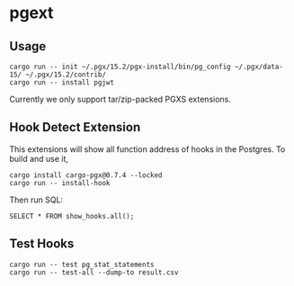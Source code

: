 # pgext

## Usage

```
cargo run -- init ~/.pgx/15.2/pgx-install/bin/pg_config ~/.pgx/data-15/ ~/.pgx/15.2/contrib/
cargo run -- install pgjwt
```

Currently we only support tar/zip-packed PGXS extensions.

## Hook Detect Extension

This extensions will show all function address of hooks in the Postgres. To build and use it,

```
cargo install cargo-pgx@0.7.4 --locked
cargo run -- install-hook
```

Then run SQL:

```
SELECT * FROM show_hooks.all();
```

## Test Hooks

```
cargo run -- test pg_stat_statements
cargo run -- test-all --dump-to result.csv
```
